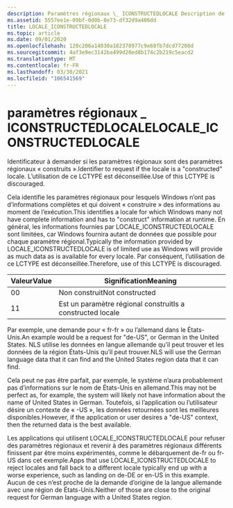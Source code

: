 ```yaml
---
description: Paramètres régionaux \_ ICONSTRUCTEDLOCALE Description de la constante
ms.assetid: 5557ee1e-09bf-0d0b-8e73-df32d9a406dd
title: LOCALE_ICONSTRUCTEDLOCALE
ms.topic: article
ms.date: 09/01/2020
ms.openlocfilehash: 120c206a14030a182378977c9e68fb7dcd77200d
ms.sourcegitcommit: 4af3e9ec3142ba499d20ed8b174c2b219c5eacd2
ms.translationtype: MT
ms.contentlocale: fr-FR
ms.lasthandoff: 03/30/2021
ms.locfileid: "106541569"
---
```

# <a name="locale_iconstructedlocale"></a><span data-ttu-id="f77bb-103">paramètres régionaux \_ ICONSTRUCTEDLOCALE</span><span class="sxs-lookup"><span data-stu-id="f77bb-103">LOCALE\_ICONSTRUCTEDLOCALE</span></span>

<span data-ttu-id="f77bb-104">Identificateur à demander si les paramètres régionaux sont des paramètres régionaux « construits ».</span><span class="sxs-lookup"><span data-stu-id="f77bb-104">Identifier to request if the locale is a "constructed" locale.</span></span> <span data-ttu-id="f77bb-105">L’utilisation de ce LCTYPE est déconseillée.</span><span class="sxs-lookup"><span data-stu-id="f77bb-105">Use of this LCTYPE is discouraged.</span></span>

<span data-ttu-id="f77bb-106">Cela identifie les paramètres régionaux pour lesquels Windows n’ont pas d’informations complètes et qui doivent « construire » des informations au moment de l’exécution.</span><span class="sxs-lookup"><span data-stu-id="f77bb-106">This identifies a locale for which Windows many not have complete information and has to "construct" information at runtime.</span></span> <span data-ttu-id="f77bb-107">En général, les informations fournies par LOCALE_ICONSTRUCTEDLOCALE sont limitées, car Windows fournira autant de données que possible pour chaque paramètre régional.</span><span class="sxs-lookup"><span data-stu-id="f77bb-107">Typically the information provided by LOCALE_ICONSTRUCTEDLOCALE is of limited use as Windows will provide as much data as is available for every locale.</span></span> <span data-ttu-id="f77bb-108">Par conséquent, l’utilisation de ce LCTYPE est déconseillée.</span><span class="sxs-lookup"><span data-stu-id="f77bb-108">Therefore, use of this LCTYPE is discouraged.</span></span>


| <span data-ttu-id="f77bb-109">Valeur</span><span class="sxs-lookup"><span data-stu-id="f77bb-109">Value</span></span> | <span data-ttu-id="f77bb-110">Signification</span><span class="sxs-lookup"><span data-stu-id="f77bb-110">Meaning</span></span>                 |
|-------|-------------------------|
| <span data-ttu-id="f77bb-111">0</span><span class="sxs-lookup"><span data-stu-id="f77bb-111">0</span></span>     | <span data-ttu-id="f77bb-112">Non construit</span><span class="sxs-lookup"><span data-stu-id="f77bb-112">Not constructed</span></span>         |
| <span data-ttu-id="f77bb-113">1</span><span class="sxs-lookup"><span data-stu-id="f77bb-113">1</span></span>     | <span data-ttu-id="f77bb-114">Est un paramètre régional construit</span><span class="sxs-lookup"><span data-stu-id="f77bb-114">Is a constructed locale</span></span> |


<span data-ttu-id="f77bb-115">Par exemple, une demande pour « fr-fr » ou l’allemand dans le États-Unis.</span><span class="sxs-lookup"><span data-stu-id="f77bb-115">An example would be a request for "de-US", or German in the United States.</span></span> <span data-ttu-id="f77bb-116">NLS utilise les données en langue allemande qu’il peut trouver et les données de la région États-Unis qu’il peut trouver.</span><span class="sxs-lookup"><span data-stu-id="f77bb-116">NLS will use the German language data that it can find and the United States region data that it can find.</span></span> 

<span data-ttu-id="f77bb-117">Cela peut ne pas être parfait, par exemple, le système n’aura probablement pas d’informations sur le nom de États-Unis en allemand.</span><span class="sxs-lookup"><span data-stu-id="f77bb-117">This may not be perfect as, for example, the system will likely not have information about the name of United States in German.</span></span> <span data-ttu-id="f77bb-118">Toutefois, si l’application ou l’utilisateur désire un contexte de « -US », les données retournées sont les meilleures disponibles.</span><span class="sxs-lookup"><span data-stu-id="f77bb-118">However, if the application or user desires a "de-US" context, then the returned data is the best available.</span></span> 

<span data-ttu-id="f77bb-119">Les applications qui utilisent LOCALE_ICONSTRUCTEDLOCALE pour refuser des paramètres régionaux et revenir à des paramètres régionaux différents finissent par être moins expérimentés, comme le débarquement de-fr ou fr-US dans cet exemple.</span><span class="sxs-lookup"><span data-stu-id="f77bb-119">Apps that use LOCALE_ICONSTRUCTEDLOCALE to reject locales and fall back to a different locale typically end up with a worse experience, such as landing on de-DE or en-US in this example.</span></span> <span data-ttu-id="f77bb-120">Aucun de ces n’est proche de la demande d’origine de la langue allemande avec une région de États-Unis.</span><span class="sxs-lookup"><span data-stu-id="f77bb-120">Neither of those are close to the original request for German language with a United States region.</span></span>

